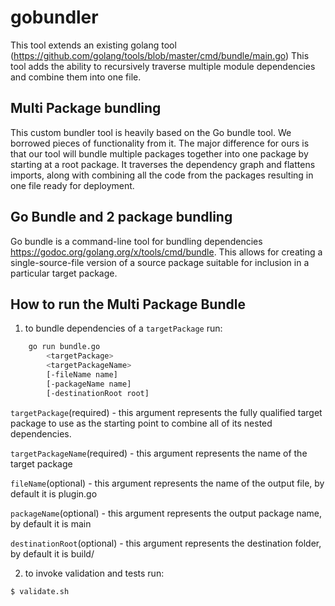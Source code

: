 # gobundler

This tool extends an existing golang tool (https://github.com/golang/tools/blob/master/cmd/bundle/main.go) This tool adds the ability to recursively traverse multiple module dependencies and combine them into one file.

## Multi Package bundling

This custom bundler tool is heavily based on the Go bundle tool. We borrowed pieces of functionality from it. The major difference for ours is that our tool will bundle multiple packages together into one package by starting at a root package. It traverses the dependency graph and flattens imports, along with combining all the code from the packages resulting in one file ready for deployment.

## Go Bundle and 2 package bundling

Go bundle is a command-line tool for bundling dependencies https://godoc.org/golang.org/x/tools/cmd/bundle. This allows for creating a single-source-file version of a source package suitable for inclusion in a particular target package.

## How to run the Multi Package Bundle

1. to bundle dependencies of a `targetPackage` run:

```bash
    go run bundle.go
        <targetPackage>
        <targetPackageName>
        [-fileName name]
        [-packageName name]
        [-destinationRoot root]
```

`targetPackage`(required) - this argument represents the fully qualified target package to use as the starting point to combine all of its nested dependencies.

`targetPackageName`(required) - this argument represents the name of the target package

`fileName`(optional) - this argument represents the name of the output file, by default it is plugin.go

`packageName`(optional) - this argument represents the output package name, by default it is main

`destinationRoot`(optional) - this argument represents the destination folder, by default it is build/

2. to invoke validation and tests run:

```bash
$ validate.sh
```
